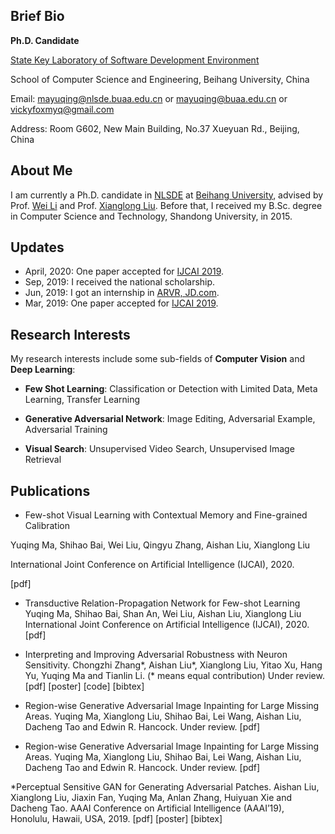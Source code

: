 ## Brief Bio
**Ph.D. Candidate**

[State Key Laboratory of Software Development Environment](http://www.nlsde.buaa.edu.cn/)

School of Computer Science and Engineering, Beihang University, China

Email: mayuqing@nlsde.buaa.edu.cn or
             mayuqing@buaa.edu.cn or
             vickyfoxmyq@gmail.com

Address: Room G602, New Main Building, No.37 Xueyuan Rd., Beijing, China

## About Me
I am currently a Ph.D. candidate in [NLSDE](http://www.nlsde.buaa.edu.cn/) at [Beihang University](https://www.buaa.edu.cn/), advised by Prof. [Wei Li](http://sites.nlsde.buaa.edu.cn/~liwei/) and Prof. [Xianglong Liu](http://sites.nlsde.buaa.edu.cn/~xlliu/). Before that, I received my B.Sc. degree in Computer Science and Technology, Shandong University, in 2015.

## Updates
* April, 2020: One paper accepted for [IJCAI 2019](https://www.ijcai20.org/).
* Sep, 2019: I received the national scholarship.
* Jun, 2019: I got an internship in [ARVR, JD.com](https://ar.jd.com/).
* Mar, 2019: One paper accepted for [IJCAI 2019](http://ijcai19.org/).

## Research Interests
My research interests include some sub-fields of **Computer Vision** and **Deep Learning**:
* **Few Shot Learning**: Classification or Detection with Limited Data, Meta Learning, Transfer Learning

* **Generative Adversarial Network**: Image Editing, Adversarial Example, Adversarial Training

* **Visual Search**: Unsupervised Video Search, Unsupervised Image Retrieval

## Publications
* Few-shot Visual Learning with Contextual Memory and Fine-grained Calibration

Yuqing Ma, Shihao Bai, Wei Liu, Qingyu Zhang, Aishan Liu, Xianglong Liu

International Joint Conference on Artificial Intelligence (IJCAI), 2020.

[pdf]

* Transductive Relation-Propagation Network for Few-shot Learning
Yuqing Ma, Shihao Bai, Shan An, Wei Liu, Aishan Liu, Xianglong Liu
International Joint Conference on Artificial Intelligence (IJCAI), 2020.
[pdf]

* Interpreting and Improving Adversarial Robustness with Neuron Sensitivity.
Chongzhi Zhang*, Aishan Liu*, Xianglong Liu, Yitao Xu, Hang Yu, Yuqing Ma and Tianlin Li. (* means equal contribution)
Under review.
[pdf] [poster] [code] [bibtex]

* Region-wise Generative Adversarial Image Inpainting for Large Missing Areas.
Yuqing Ma, Xianglong Liu, Shihao Bai, Lei Wang, Aishan Liu, Dacheng Tao and Edwin R. Hancock.
Under review.
[pdf]

* Region-wise Generative Adversarial Image Inpainting for Large Missing Areas.
Yuqing Ma, Xianglong Liu, Shihao Bai, Lei Wang, Aishan Liu, Dacheng Tao and Edwin R. Hancock.
Under review.
[pdf]

*Perceptual Sensitive GAN for Generating Adversarial Patches.
Aishan Liu, Xianglong Liu, Jiaxin Fan, Yuqing Ma, Anlan Zhang, Huiyuan Xie and Dacheng Tao.
AAAI Conference on Artificial Intelligence (AAAI’19), Honolulu, Hawaii, USA, 2019.
[pdf] [poster] [bibtex]

